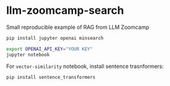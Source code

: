 # llm-zoomcamp-search
Small reproducible example of RAG from LLM Zoomcamp

```bash
pip install jupyter openai minsearch
```

```bash
export OPENAI_API_KEY="YOUR KEY"
jupyter notebook
```

For `vector-similarity` notebook, install sentence trasnformers:

```bash
pip install sentence_transformers
```
